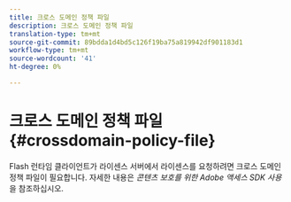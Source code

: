 ```yaml
---
title: 크로스 도메인 정책 파일
description: 크로스 도메인 정책 파일
translation-type: tm+mt
source-git-commit: 89bdda1d4bd5c126f19ba75a819942df901183d1
workflow-type: tm+mt
source-wordcount: '41'
ht-degree: 0%

---
```



# 크로스 도메인 정책 파일 {#crossdomain-policy-file}

Flash 런타임 클라이언트가 라이센스 서버에서 라이센스를 요청하려면 크로스 도메인 정책 파일이 필요합니다. 자세한 내용은 *콘텐츠 보호를 위한 Adobe 액세스 SDK 사용*&#x200B;을 참조하십시오.
